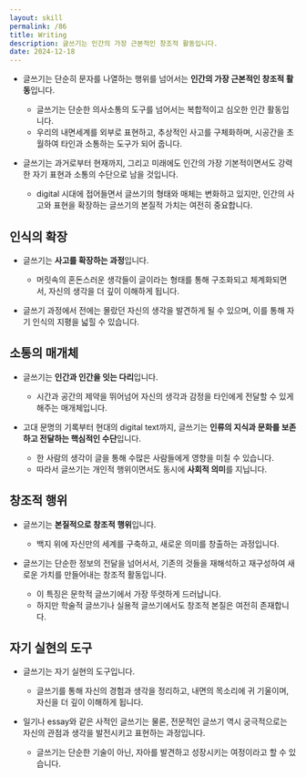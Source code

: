```yaml
---
layout: skill
permalink: /86
title: Writing
description: 글쓰기는 인간의 가장 근본적인 창조적 활동입니다.
date: 2024-12-18
---
```



- 글쓰기는 단순히 문자를 나열하는 행위를 넘어서는 **인간의 가장 근본적인 창조적 활동**입니다.
    - 글쓰기는 단순한 의사소통의 도구를 넘어서는 복합적이고 심오한 인간 활동입니다.
    - 우리의 내면세계를 외부로 표현하고, 추상적인 사고를 구체화하며, 시공간을 초월하여 타인과 소통하는 도구가 되어 줍니다.

- 글쓰기는 과거로부터 현재까지, 그리고 미래에도 인간의 가장 기본적이면서도 강력한 자기 표현과 소통의 수단으로 남을 것입니다.
    - digital 시대에 접어들면서 글쓰기의 형태와 매체는 변화하고 있지만, 인간의 사고와 표현을 확장하는 글쓰기의 본질적 가치는 여전히 중요합니다.


## 인식의 확장

- 글쓰기는 **사고를 확장하는 과정**입니다.
    - 머릿속의 혼돈스러운 생각들이 글이라는 형태를 통해 구조화되고 체계화되면서, 자신의 생각을 더 깊이 이해하게 됩니다.

- 글쓰기 과정에서 전에는 몰랐던 자신의 생각을 발견하게 될 수 있으며, 이를 통해 자기 인식의 지평을 넓힐 수 있습니다.


## 소통의 매개체

- 글쓰기는 **인간과 인간을 잇는 다리**입니다.
    - 시간과 공간의 제약을 뛰어넘어 자신의 생각과 감정을 타인에게 전달할 수 있게 해주는 매개체입니다.

- 고대 문명의 기록부터 현대의 digital text까지, 글쓰기는 **인류의 지식과 문화를 보존하고 전달하는 핵심적인 수단**입니다.
    - 한 사람의 생각이 글을 통해 수많은 사람들에게 영향을 미칠 수 있습니다.
    - 따라서 글쓰기는 개인적 행위이면서도 동시에 **사회적 의미**를 지닙니다.


## 창조적 행위

- 글쓰기는 **본질적으로 창조적 행위**입니다.
    - 백지 위에 자신만의 세계를 구축하고, 새로운 의미를 창출하는 과정입니다.

- 글쓰기는 단순한 정보의 전달을 넘어서서, 기존의 것들을 재해석하고 재구성하여 새로운 가치를 만들어내는 창조적 활동입니다.
    - 이 특징은 문학적 글쓰기에서 가장 뚜렷하게 드러납니다.
    - 하지만 학술적 글쓰기나 실용적 글쓰기에서도 창조적 본질은 여전히 존재합니다.


## 자기 실현의 도구

- 글쓰기는 자기 실현의 도구입니다.
    - 글쓰기를 통해 자신의 경험과 생각을 정리하고, 내면의 목소리에 귀 기울이며, 자신을 더 깊이 이해하게 됩니다.

- 일기나 essay와 같은 사적인 글쓰기는 물론, 전문적인 글쓰기 역시 궁극적으로는 자신의 관점과 생각을 발전시키고 표현하는 과정입니다.
    - 글쓰기는 단순한 기술이 아닌, 자아를 발견하고 성장시키는 여정이라고 할 수 있습니다.
